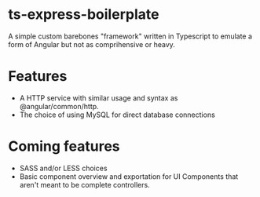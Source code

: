 # ts-express-boilerplate

A simple custom barebones "framework" written in Typescript to emulate a form of Angular but not as comprihensive or heavy.

# Features

- A HTTP service with similar usage and syntax as @angular/common/http.
- The choice of using MySQL for direct database connections


# Coming features

- SASS and/or LESS choices
- Basic component overview and exportation for UI Components that aren't meant to be complete controllers.
